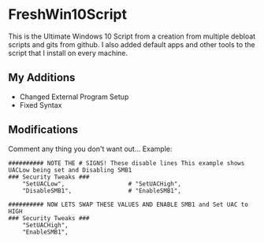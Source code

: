 # FreshWin10Script
This is the Ultimate Windows 10 Script from a creation from multiple debloat scripts and gits from github. I also added default apps and other tools to the script that I install on every machine.

## My Additions

- Changed External Program Setup
- Fixed Syntax

## Modifications
Comment any thing you don't want out... Example:

```
########## NOTE THE # SIGNS! These disable lines This example shows UACLow being set and Disabling SMB1
### Security Tweaks ###
	"SetUACLow",                  # "SetUACHigh",
	"DisableSMB1",                # "EnableSMB1",

########## NOW LETS SWAP THESE VALUES AND ENABLE SMB1 and Set UAC to HIGH
### Security Tweaks ###
	"SetUACHigh",
	"EnableSMB1",
```
